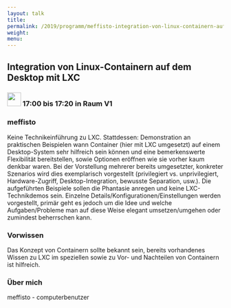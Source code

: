 ```yaml
---
layout: talk
title:
permalink: /2019/programm/meffisto-integration-von-linux-containern-auf-dem-desktop-mit-lxc/
weight:
menu:
---
```

##  Integration von Linux-Containern auf dem Desktop mit LXC

### <img height = "32" src="../../../images/talk.svg"> 17:00 bis 17:20 in Raum V1

### meffisto

Keine Technikeinführung zu LXC. Stattdessen: Demonstration an praktischen Beispielen wann Container (hier mit LXC umgesetzt) auf einem Desktop-System sehr hilfreich sein können und eine bemerkenswerte Flexibilität bereitstellen, sowie Optionen eröffnen wie sie vorher kaum denkbar waren. Bei der Vorstellung mehrerer bereits umgesetzter, konkreter Szenarios wird dies exemplarisch vorgestellt (privilegiert vs. unprivilegiert, Hardware-Zugriff, Desktop-Integration, bewusste Separation, usw.). Die aufgeführten Beispiele sollen die Phantasie anregen und keine LXC-Technikdemos sein. Einzelne Details/Konfigurationen/Einstellungen werden vorgestellt, primär geht es jedoch um die Idee und welche Aufgaben/Probleme man auf diese Weise elegant umsetzen/umgehen oder zumindest beherrschen kann. 

### Vorwissen

Das Konzept von Containern sollte bekannt sein, bereits vorhandenes Wissen zu LXC im speziellen sowie zu Vor- und Nachteilen von Containern ist hilfreich.

### Über mich

meffisto - computerbenutzer

